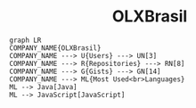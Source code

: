 <h1 align="center">OLXBrasil</h1>

```mermaid
graph LR
COMPANY_NAME{OLXBrasil}
COMPANY_NAME ---> U{Users} ---> UN[3]
COMPANY_NAME ---> R{Repositories} ---> RN[8]
COMPANY_NAME ---> G{Gists} ---> GN[14]
COMPANY_NAME ---> ML{Most Used<br>Languages}
ML --> Java[Java]
ML --> JavaScript[JavaScript]
```

